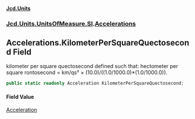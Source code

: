 #### [Jcd.Units](index.md 'index')
### [Jcd.Units.UnitsOfMeasure.SI](Jcd.Units.UnitsOfMeasure.SI.md 'Jcd.Units.UnitsOfMeasure.SI').[Accelerations](Accelerations.md 'Jcd.Units.UnitsOfMeasure.SI.Accelerations')

## Accelerations.KilometerPerSquareQuectosecond Field

kilometer per square quectosecond defined such that: hectometer per square rontosecond = km/qs² × (10.0)/((1.0/1000.0)*(1.0/1000.0)).

```csharp
public static readonly Acceleration KilometerPerSquareQuectosecond;
```

#### Field Value
[Acceleration](Acceleration.md 'Jcd.Units.UnitTypes.Acceleration')